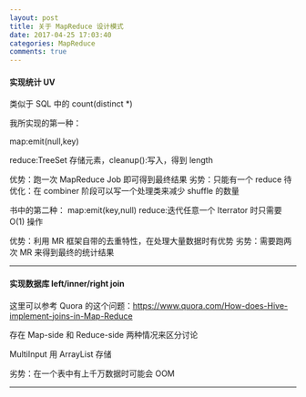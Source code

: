 ```yaml
---
layout: post
title: 关于 MapReduce 设计模式
date: 2017-04-25 17:03:40
categories: MapReduce
comments: true
---
```


#### 实现统计 UV

类似于 SQL 中的 count(distinct *)

我所实现的第一种：

map:emit(null,key)

reduce:TreeSet 存储元素，cleanup():写入，得到 length

优势：跑一次 MapReduce Job 即可得到最终结果
劣势：只能有一个 reduce
待优化：在 combiner 阶段可以写一个处理类来减少 shuffle 的数量

书中的第二种：
map:emit(key,null)
reduce:迭代任意一个 Iterrator 时只需要 O(1) 操作

优势：利用 MR 框架自带的去重特性，在处理大量数据时有优势
劣势：需要跑两次 MR 来得到最终的统计结果

---

#### 实现数据库 left/inner/right join

这里可以参考 Quora 的这个问题：https://www.quora.com/How-does-Hive-implement-joins-in-Map-Reduce

存在 Map-side 和 Reduce-side 两种情况来区分讨论

MultiInput 用 ArrayList 存储

劣势：在一个表中有上千万数据时可能会 OOM

---

#### 